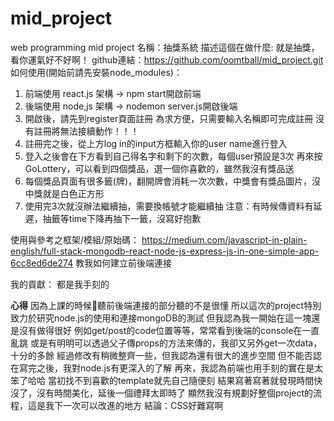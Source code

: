 # mid_project
web programming mid project
名稱：抽獎系統
描述這個在做什麼: 就是抽獎，看你運氣好不好啊！
github連結：https://github.com/oomtball/mid_project.git
如何使用(開始前請先安裝node_modules)： 
1. 前端使用 react.js 架構 -> npm start開啟前端
2. 後端使用 node,js 架構 -> nodemon server.js開啟後端
3. 開啟後，請先到register頁面註冊
    為求方便，只需要輸入名稱即可完成註冊
    沒有註冊將無法接續動作！！！
4. 註冊完之後，從上方log in的input方框輸入你的user name進行登入
5. 登入之後會在下方看到自己得名字和剩下的次數，每個user預設是3次
    再來按GoLottery，可以看到四個獎品，選一個你喜歡的，雖然我沒有獎品送
6. 每個獎品頁面有很多籤(牌)，翻開牌會消耗一次次數，中獎會有獎品圖片，沒中獎就是白色正方形
7. 使用完3次就沒辦法繼續抽，需要換帳號才能繼續抽
注意：有時候傳資料有延遲，抽籤等time下降再抽下一籤，沒寫好抱歉

使用與參考之框架/模組/原始碼：
https://medium.com/javascript-in-plain-english/full-stack-mongodb-react-node-js-express-js-in-one-simple-app-6cc8ed6de274
教我如何建立前後端連接

我的貢獻：
都是我手刻的

<strong>心得</strong>
因為上課的時候聽前後端連接的部分聽的不是很懂
所以這次的project特別致力於研究node.js的使用和連接mongoDB的測試
但我認為我一開始在這一塊還是沒有做得很好
例如get/post的code位置等等，常常看到後端的console在一直亂跳
或是有明明可以透過父子傳props的方法來傳的，我卻又另外get一次data，十分的多餘
經過修改有稍微整齊一些，但我認為還有很大的進步空間
但不能否認在寫完之後，我對node.js有更深入的了解
再來，我認為前端也用手刻的實在是太笨了哈哈
當初找不到喜歡的template就先自己隨便刻
結果寫著寫著就發現時間快沒了，沒有時間美化，延後一個禮拜太即時了
顯然我沒有規劃好整個project的流程，這是我下一次可以改進的地方
結論：CSS好難寫啊
